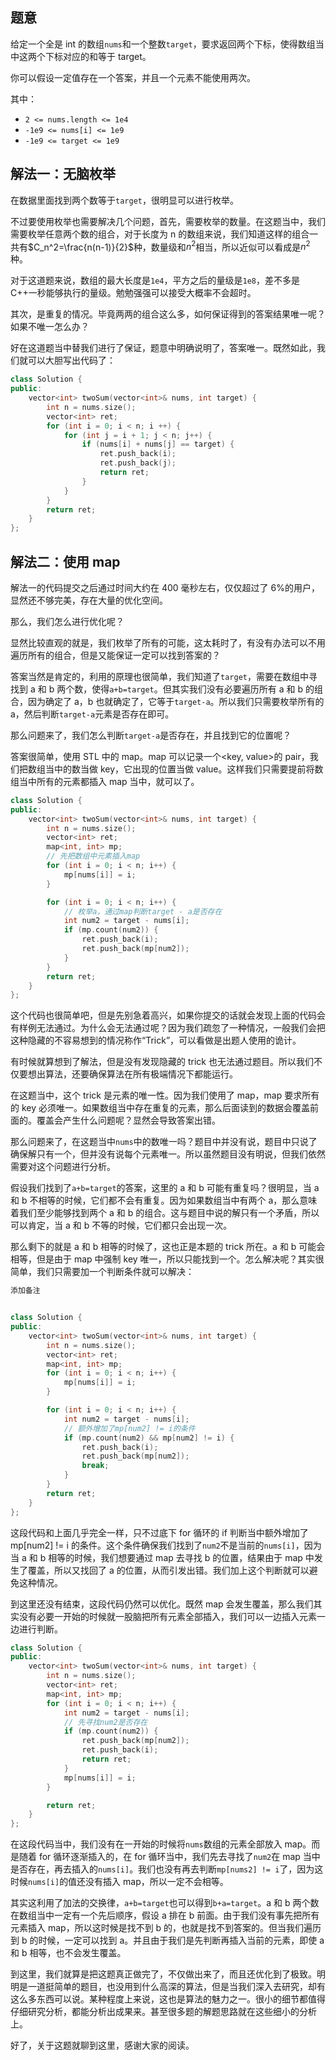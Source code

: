 ## 题意

给定一个全是 int 的数组`nums`和一个整数`target`，要求返回两个下标，使得数组当中这两个下标对应的和等于 target。

你可以假设一定值存在一个答案，并且一个元素不能使用两次。

其中：

- `2 <= nums.length <= 1e4`
- `-1e9 <= nums[i] <= 1e9`
- `-1e9 <= target <= 1e9`

## 解法一：无脑枚举

在数据里面找到两个数等于`target`，很明显可以进行枚举。

不过要使用枚举也需要解决几个问题，首先，需要枚举的数量。在这题当中，我们需要枚举任意两个数的组合，对于长度为 n 的数组来说，我们知道这样的组合一共有$C_n^2=\frac{n(n-1)}{2}$种，数量级和$n^2$相当，所以近似可以看成是$n^2$种。

对于这道题来说，数组的最大长度是`1e4`，平方之后的量级是`1e8`，差不多是 C++一秒能够执行的量级。勉勉强强可以接受大概率不会超时。

其次，是重复的情况。毕竟两两的组合这么多，如何保证得到的答案结果唯一呢？如果不唯一怎么办？

好在这道题当中替我们进行了保证，题意中明确说明了，答案唯一。既然如此，我们就可以大胆写出代码了：

```C++
class Solution {
public:
    vector<int> twoSum(vector<int>& nums, int target) {
        int n = nums.size();
        vector<int> ret;
        for (int i = 0; i < n; i ++) {
            for (int j = i + 1; j < n; j++) {
                if (nums[i] + nums[j] == target) {
                    ret.push_back(i);
                    ret.push_back(j);
                    return ret;
                }
            }
        }
        return ret;
    }
};
```

## 解法二：使用 map

解法一的代码提交之后通过时间大约在 400 毫秒左右，仅仅超过了 6%的用户，显然还不够完美，存在大量的优化空间。

那么，我们怎么进行优化呢？

显然比较直观的就是，我们枚举了所有的可能，这太耗时了，有没有办法可以不用遍历所有的组合，但是又能保证一定可以找到答案的？

答案当然是肯定的，利用的原理也很简单，我们知道了`target`，需要在数组中寻找到 a 和 b 两个数，使得`a+b=target`。但其实我们没有必要遍历所有 a 和 b 的组合，因为确定了 a，b 也就确定了，它等于`target-a`。所以我们只需要枚举所有的 a，然后判断`target-a`元素是否存在即可。

那么问题来了，我们怎么判断`target-a`是否存在，并且找到它的位置呢？

答案很简单，使用 STL 中的 map。map 可以记录一个<key, value>的 pair，我们把数组当中的数当做 key，它出现的位置当做 value。这样我们只需要提前将数组当中所有的元素都插入 map 当中，就可以了。

```C++
class Solution {
public:
    vector<int> twoSum(vector<int>& nums, int target) {
        int n = nums.size();
        vector<int> ret;
        map<int, int> mp;
        // 先把数组中元素插入map
        for (int i = 0; i < n; i++) {
            mp[nums[i]] = i;
        }

        for (int i = 0; i < n; i++) {
            // 枚举a，通过map判断target - a是否存在
            int num2 = target - nums[i];
            if (mp.count(num2)) {
                ret.push_back(i);
                ret.push_back(mp[num2]);
            }
        }
        return ret;
    }
};
```

这个代码也很简单吧，但是先别急着高兴，如果你提交的话就会发现上面的代码会有样例无法通过。为什么会无法通过呢？因为我们疏忽了一种情况，一般我们会把这种隐藏的不容易想到的情况称作“Trick”，可以看做是出题人使用的诡计。

有时候就算想到了解法，但是没有发现隐藏的 trick 也无法通过题目。所以我们不仅要想出算法，还要确保算法在所有极端情况下都能运行。

在这题当中，这个 trick 是元素的唯一性。因为我们使用了 map，map 要求所有的 key 必须唯一。如果数组当中存在重复的元素，那么后面读到的数据会覆盖前面的。覆盖会产生什么问题呢？显然会导致答案出错。

那么问题来了，在这题当中`nums`中的数唯一吗？题目中并没有说，题目中只说了确保解只有一个，但并没有说每个元素唯一。所以虽然题目没有明说，但我们依然需要对这个问题进行分析。

假设我们找到了`a+b=target`的答案，这里的 a 和 b 可能有重复吗？很明显，当 a 和 b 不相等的时候，它们都不会有重复。因为如果数组当中有两个 a，那么意味着我们至少能够找到两个 a 和 b 的组合。这与题目中说的解只有一个矛盾，所以可以肯定，当 a 和 b 不等的时候，它们都只会出现一次。

那么剩下的就是 a 和 b 相等的时候了，这也正是本题的 trick 所在。a 和 b 可能会相等，但是由于 map 中强制 key 唯一，所以只能找到一个。怎么解决呢？其实很简单，我们只需要加一个判断条件就可以解决：

```C++
添加备注


class Solution {
public:
    vector<int> twoSum(vector<int>& nums, int target) {
        int n = nums.size();
        vector<int> ret;
        map<int, int> mp;
        for (int i = 0; i < n; i++) {
            mp[nums[i]] = i;
        }

        for (int i = 0; i < n; i++) {
            int num2 = target - nums[i];
            // 额外增加了mp[num2] != i的条件
            if (mp.count(num2) && mp[num2] != i) {
                ret.push_back(i);
                ret.push_back(mp[num2]);
                break;
            }
        }
        return ret;
    }
};
```

这段代码和上面几乎完全一样，只不过底下 for 循环的 if 判断当中额外增加了 mp[num2] != i 的条件。这个条件确保我们找到了`num2`不是当前的`nums[i]`，因为当 a 和 b 相等的时候，我们想要通过 map 去寻找 b 的位置，结果由于 map 中发生了覆盖，所以又找回了 a 的位置，从而引发出错。我们加上这个判断就可以避免这种情况。

到这里还没有结束，这段代码仍然可以优化。既然 map 会发生覆盖，那么我们其实没有必要一开始的时候就一股脑把所有元素全部插入，我们可以一边插入元素一边进行判断。

```C++
class Solution {
public:
    vector<int> twoSum(vector<int>& nums, int target) {
        int n = nums.size();
        vector<int> ret;
        map<int, int> mp;
        for (int i = 0; i < n; i++) {
            int num2 = target - nums[i];
            // 先寻找num2是否存在
            if (mp.count(num2)) {
                ret.push_back(mp[num2]);
                ret.push_back(i);
                return ret;
            }
            mp[nums[i]] = i;
        }

        return ret;
    }
};
```

在这段代码当中，我们没有在一开始的时候将`nums`数组的元素全部放入 map。而是随着 for 循环逐渐插入的，在 for 循环当中，我们先去寻找了`num2`在 map 当中是否存在，再去插入的`nums[i]`。我们也没有再去判断`mp[nums2] != i`了，因为这时候`nums[i]`的值还没有插入 map，所以一定不会相等。

其实这利用了加法的交换律，`a+b=target`也可以得到`b+a=target`。a 和 b 两个数在数组当中一定有一个先后顺序，假设 a 排在 b 前面。由于我们没有事先把所有元素插入 map，所以这时候是找不到 b 的，也就是找不到答案的。但当我们遍历到 b 的时候，一定可以找到 a。并且由于我们是先判断再插入当前的元素，即使 a 和 b 相等，也不会发生覆盖。

到这里，我们就算是把这题真正做完了，不仅做出来了，而且还优化到了极致。明明是一道挺简单的题目，也没用到什么高深的算法，但是当我们深入去研究，却有这么多东西可以说。某种程度上来说，这也是算法的魅力之一。很小的细节都值得仔细研究分析，都能分析出成果来。甚至很多题的解题思路就在这些细小的分析上。

好了，关于这题就聊到这里，感谢大家的阅读。
